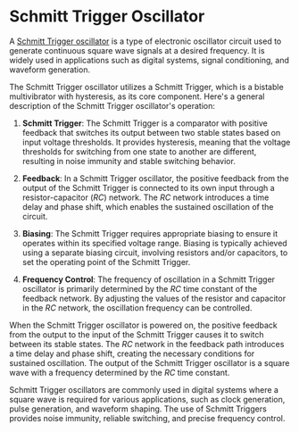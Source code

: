 # Schmitt Trigger Oscillator

A [Schmitt Trigger oscillator](https://en.wikipedia.org/wiki/Schmitt_trigger#Use_as_an_oscillator) is a type of electronic oscillator circuit used to generate continuous square wave signals at a desired frequency. It is widely used in applications such as digital systems, signal conditioning, and waveform generation.

The Schmitt Trigger oscillator utilizes a Schmitt Trigger, which is a bistable multivibrator with hysteresis, as its core component. Here's a general description of the Schmitt Trigger oscillator's operation:

1. **Schmitt Trigger**: The Schmitt Trigger is a comparator with positive feedback that switches its output between two stable states based on input voltage thresholds. It provides hysteresis, meaning that the voltage thresholds for switching from one state to another are different, resulting in noise immunity and stable switching behavior.

2. **Feedback**: In a Schmitt Trigger oscillator, the positive feedback from the output of the Schmitt Trigger is connected to its own input through a resistor-capacitor ($RC$) network. The $RC$ network introduces a time delay and phase shift, which enables the sustained oscillation of the circuit.

3. **Biasing**: The Schmitt Trigger requires appropriate biasing to ensure it operates within its specified voltage range. Biasing is typically achieved using a separate biasing circuit, involving resistors and/or capacitors, to set the operating point of the Schmitt Trigger.

4. **Frequency Control**: The frequency of oscillation in a Schmitt Trigger oscillator is primarily determined by the $RC$ time constant of the feedback network. By adjusting the values of the resistor and capacitor in the $RC$ network, the oscillation frequency can be controlled.

When the Schmitt Trigger oscillator is powered on, the positive feedback from the output to the input of the Schmitt Trigger causes it to switch between its stable states. The $RC$ network in the feedback path introduces a time delay and phase shift, creating the necessary conditions for sustained oscillation. The output of the Schmitt Trigger oscillator is a square wave with a frequency determined by the $RC$ time constant.

Schmitt Trigger oscillators are commonly used in digital systems where a square wave is required for various applications, such as clock generation, pulse generation, and waveform shaping. The use of Schmitt Triggers provides noise immunity, reliable switching, and precise frequency control.
